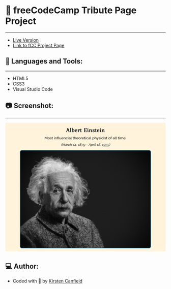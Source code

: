 # :notebook: freeCodeCamp Tribute Page Project
------
+ [Live Version](https://codepen.io/chillhumanoid/full/RwBbpYe)
+ [Link to fCC Project Page](https://www.freecodecamp.org/learn/2022/responsive-web-design/build-a-tribute-page-project/build-a-tribute-page)

## :wrench: Languages and Tools:
------
+ HTML5
+ CSS3
+ Visual Studio Code

## :camera: Screenshot:
------
![Project Preview](https://github.com/ChillHumanoid/fCC-Tribute-Page/blob/main/project-preview.png)

## :computer: Author:
+ Coded with :blue_heart: by [Kirsten Canfield](https://github.com/ChillHumanoid)